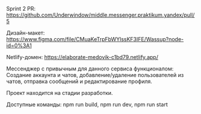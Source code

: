 Sprint 2 PR: https://github.com/Underwindow/middle.messenger.praktikum.yandex/pull/5

Дизайн-макет: https://www.figma.com/file/CMuaKeTrpFbWYlssKF3IFE/Wassup?node-id=0%3A1

Netlify-домен: https://elaborate-medovik-c1bd79.netlify.app/

Мессенджер с привычным для данного сервиса функционалом: 
Cоздание аккаунта и чатов, добавление/удаление пользователей из чатов, отправка сообщений и редактирование профиля. 

Проект находится на стадии разработки.

Доступные команды:
    npm run build,
    npm run dev,
    npm run start
